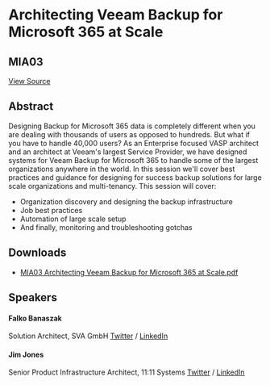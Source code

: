 # Architecting Veeam Backup for Microsoft 365 at Scale
## MIA03
[View Source](https://connect.veeam.com/flow/veeam/veeamon2023/attendeeportal/page/sessioncatalog/session/1678314160584001bvPX)

## Abstract
Designing Backup for Microsoft 365 data is completely different when you are dealing with thousands of users as opposed to hundreds. But what if you have to handle 40,000 users? As an Enterprise focused VASP architect and an architect at Veeam's largest Service Provider, we have designed systems for Veeam Backup for Microsoft 365 to handle some of the largest organizations anywhere in the world. In this session we'll cover best practices and guidance for designing for success backup solutions for large scale organizations and multi-tenancy. This session will cover:


- Organization discovery and designing the backup infrastructure
- Job best practices
- Automation of large scale setup
- And finally, monitoring and troubleshooting gotchas



## Downloads
- [MIA03 Architecting Veeam Backup for Microsoft 365 at Scale.pdf](<./files/MIA03 Architecting Veeam Backup for Microsoft 365 at Scale.pdf>)

## Speakers
#### Falko Banaszak
Solution Architect, SVA GmbH
[Twitter](https://twitter.com/Falko_Banaszak) / [LinkedIn](https://www.linkedin.com/in/falko-banaszak-38442463/)
#### Jim Jones
Senior Product Infrastructure Architect, 11:11 Systems
[Twitter](https://twitter.com/k00laidIT) / [LinkedIn](https://www.linkedin.com/in/k00laidit/)